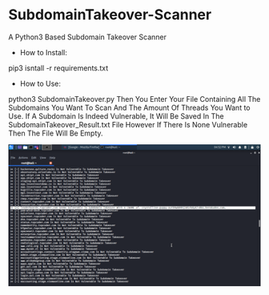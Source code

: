 # SubdomainTakeover-Scanner
A Python3 Based Subdomain Takeover Scanner

- How to Install:
  
pip3 isntall -r requirements.txt
  
  
- How to Use:
  
python3 SubdomainTakeover.py Then You Enter Your File Containing All The Subdomains You Want To Scan And The Amount
  Of Threads You Want to Use.
  If A Subdomain Is Indeed Vulnerable, It Will Be Saved In The SubdomainTakeover_Result.txt File However If There Is None
  Vulnerable Then The File Will Be Empty.
  
  
![](Screenshot_2020-05-01_16-52-27.png?raw=true)
